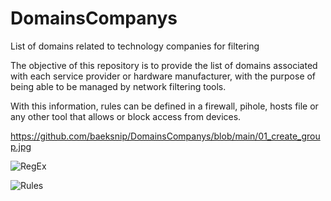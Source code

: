 #  DomainsCompanys

List of domains related to technology companies for filtering

The objective of this repository is to provide the list of domains associated with each service provider or hardware manufacturer, with the purpose of being able to be managed by network filtering tools.

With this information, rules can be defined in a firewall, pihole, hosts file or any other tool that allows or block access from devices.



https://github.com/baeksnip/DomainsCompanys/blob/main/01_create_group.jpg



![RegEx]([http://url/to/img.png](https://github.com/baeksnip/DomainsCompanys/blob/main/02_regex.jpg))

![Rules]([http://url/to/img.png](https://github.com/baeksnip/DomainsCompanys/blob/main/03_rules.jpg))
